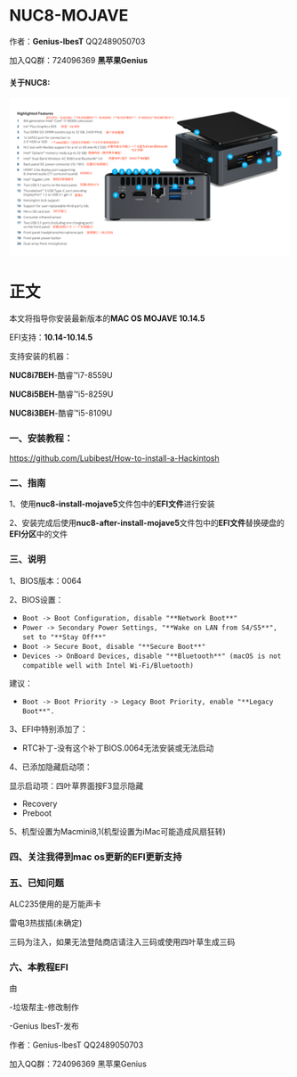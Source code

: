 # NUC8-MOJAVE

作者：**Genius-lbesT** QQ2489050703

加入QQ群：724096369 **黑苹果Genius**

#### 关于NUC8:

![](https://github.com/Lubibest/NUC8-MOJAVE/blob/master/jpg/nuc8i7-features-16x9.png.rendition.intel.web.1648.927.png)



# 正文

本文将指导你安装最新版本的**MAC OS MOJAVE 10.14.5**

EFI支持：**10.14-10.14.5**

支持安装的机器：

**NUC8i7BEH**-酷睿™i7-8559U

**NUC8i5BEH**-酷睿™i5-8259U

**NUC8i3BEH**-酷睿™i5-8109U



### 一、安装教程：

https://github.com/Lubibest/How-to-install-a-Hackintosh



### 二、指南

1、使用**nuc8-install-mojave5**文件包中的**EFI文件**进行安装

2、安装完成后使用**nuc8-after-install-mojave5**文件包中的**EFI文件**替换硬盘的**EFI分区**中的文件



### 三、说明

1、BIOS版本：0064

2、BIOS设置：

- `Boot -> Boot Configuration, disable "**Network Boot**"`
- `Power -> Secondary Power Settings, "**Wake on LAN from S4/S5**", set to "**Stay Off**"`
- `Boot -> Secure Boot, disable "**Secure Boot**"`
- `Devices -> OnBoard Devices, disable "**Bluetooth**" (macOS is not compatible well with Intel Wi-Fi/Bluetooth)`

建议：

- `Boot -> Boot Priority -> Legacy Boot Priority, enable "**Legacy Boot**".`

3、EFI中特别添加了：

- RTC补丁-没有这个补丁BIOS.0064无法安装或无法启动

4、已添加隐藏启动项：

显示启动项：四叶草界面按F3显示隐藏

- Recovery
- Preboot

5、机型设置为Macmini8,1(机型设置为iMac可能造成风扇狂转)



### 四、关注我得到mac os更新的EFI更新支持



### 五、已知问题

ALC235使用的是万能声卡

雷电3热拔插(未确定)

三码为注入，如果无法登陆商店请注入三码或使用四叶草生成三码



### 六、本教程EFI

由

-垃圾帮主-修改制作

-Genius lbesT-发布

作者：Genius-lbesT QQ2489050703

加入QQ群：724096369 黑苹果Genius
